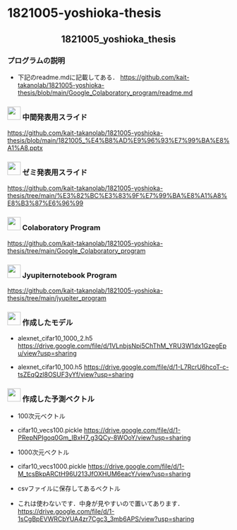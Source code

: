 # 1821005-yoshioka-thesis
<h2 align="center">1821005_yoshioka_thesis</h2>

### プログラムの説明
- 下記のreadme.mdに記載してある．
https://github.com/kait-takanolab/1821005-yoshioka-thesis/blob/main/Google_Colaboratory_program/readme.md


### <img src="https://icooon-mono.com/i/icon_16004/icon_160041_64.png" height="30px;" /> 中間発表用スライド
https://github.com/kait-takanolab/1821005-yoshioka-thesis/blob/main/1821005_%E4%B8%AD%E9%96%93%E7%99%BA%E8%A1%A8.pptx

### <img src="https://icooon-mono.com/i/icon_16004/icon_160041_64.png" height="30px;" /> ゼミ発表用スライド
https://github.com/kait-takanolab/1821005-yoshioka-thesis/tree/main/%E3%82%BC%E3%83%9F%E7%99%BA%E8%A1%A8%E8%B3%87%E6%96%99

### <img src="https://icooon-mono.com/i/icon_16004/icon_160041_64.png" height="30px;" /> Colaboratory Program
https://github.com/kait-takanolab/1821005-yoshioka-thesis/tree/main/Google_Colaboratory_program


### <img src="https://icooon-mono.com/i/icon_16004/icon_160041_64.png" height="30px;" /> Jyupiternotebook Program
https://github.com/kait-takanolab/1821005-yoshioka-thesis/tree/main/jyupiter_program

### <img src="https://icooon-mono.com/i/icon_16004/icon_160041_64.png" height="30px;" /> 作成したモデル

- alexnet_cifar10_1000_2.h5
https://drive.google.com/file/d/1VLnbjsNpi5ChThM_YRU3W1dx1GzegEpu/view?usp=sharing

- alexnet_cifar10_100.h5
https://drive.google.com/file/d/1-L7RcrU6hcoT-c-tsZEqQzl8OSUF3yYf/view?usp=sharing

### <img src="https://icooon-mono.com/i/icon_16004/icon_160041_64.png" height="30px;" /> 作成した予測ベクトル
- 100次元ベクトル
- cifar10_vecs100.pickle
https://drive.google.com/file/d/1-PRepNPIgoq0Gm_IBxH7_g3QCy-8WOoY/view?usp=sharing

- 1000次元ベクトル
- cifar10_vecs1000.pickle
https://drive.google.com/file/d/1-M_tcsBkpARCtH96U213JfOXHUM6eacY/view?usp=sharing


- csvファイルに保存してあるベクトル
- これは使わないです．中身が見やすいので置いてあります．
https://drive.google.com/file/d/1-1sCgBpEVWRCbYUA4zr7Cgc3_3mb6APS/view?usp=sharing



